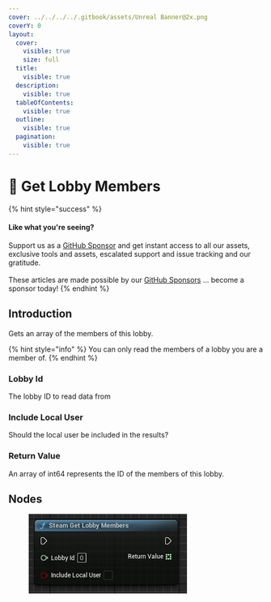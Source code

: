```yaml
---
cover: ../../../../.gitbook/assets/Unreal Banner@2x.png
coverY: 0
layout:
  cover:
    visible: true
    size: full
  title:
    visible: true
  description:
    visible: true
  tableOfContents:
    visible: true
  outline:
    visible: true
  pagination:
    visible: true
---
```


# 🔵 Get Lobby Members

{% hint style="success" %}
#### Like what you're seeing?

Support us as a [GitHub Sponsor](../../../../become-a-sponsor/) and get instant access to all our assets, exclusive tools and assets, escalated support and issue tracking and our gratitude.\
\
These articles are made possible by our [GitHub Sponsors](../../../../become-a-sponsor/) ... become a sponsor today!
{% endhint %}

## Introduction

Gets an array of the members of this lobby.

{% hint style="info" %}
You can only read the members of a lobby you are a member of.
{% endhint %}

### Lobby Id

The lobby ID to read data from

### Include Local User

Should the local user be included in the results?

### Return Value

An array of int64 represents the ID of the members of this lobby.

## Nodes

<figure><img src="../../../../.gitbook/assets/image (898).png" alt=""><figcaption></figcaption></figure>
